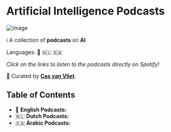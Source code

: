 # Artificial Intelligence Podcasts

![image](https://github.com/cas-van-vliet/cas-van-vliet/assets/146363448/12512d42-e0e2-452a-9d4b-ce683b1cc906)

ℹ️ A collection of **podcasts** on **AI** 

Languages: 🏴󠁧󠁢󠁥󠁮󠁧󠁿 🇳🇱 🇸🇦 

_Click on the links to listen to the podcasts directly on Spotify!_

👀 Curated by [**Cas van Vliet**](https://casvanvliet.substack.com).

## Table of Contents

- 🏴󠁧󠁢󠁥󠁮󠁧󠁿 **English Podcasts:** 
- 🇳🇱 **Dutch Podcasts:**
- 🇸🇦 **Arabic Podcasts:**
